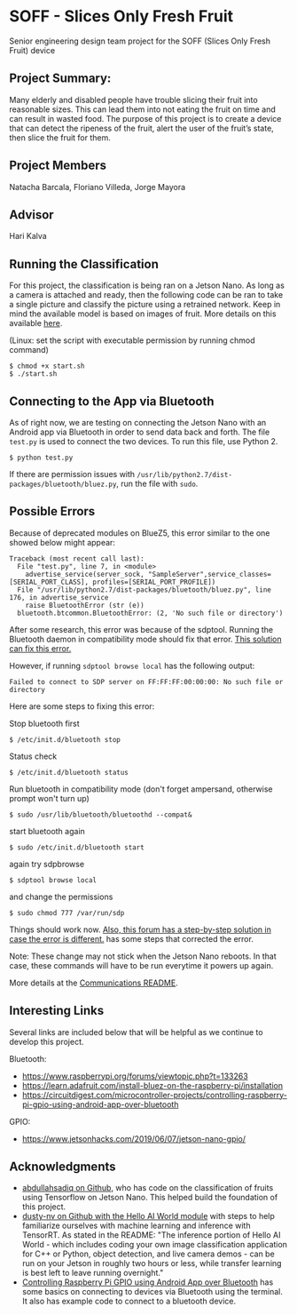 # SOFF - Slices Only Fresh Fruit
Senior engineering design team project for the SOFF (Slices Only Fresh Fruit) device

## Project Summary:
Many elderly and disabled people have trouble slicing their fruit into reasonable sizes. This can lead them into not eating the fruit on time and can result in wasted food. The purpose of this project is to create a device that can detect the ripeness of the fruit, alert the user of the fruit’s state, then slice the fruit for them.

## Project Members
Natacha Barcala,
Floriano Villeda,
Jorge Mayora

## Advisor 
Hari Kalva

## Running the Classification
For this project, the classification is being ran on a Jetson Nano. As long as a camera is attached and ready, then the following code can be ran to take a single picture and classify the picture using a retrained network. Keep in mind the available model is based on images of fruit. More details on this available [here](https://github.com/nabarcala/SOFF/blob/master/Fruit-Classification/README.md).

(Linux: set the script with executable permission by running chmod command)
```
$ chmod +x start.sh
$ ./start.sh
```
## Connecting to the App via Bluetooth
As of right now, we are testing on connecting the Jetson Nano with an Android app via Bluetooth in order to send data back and forth. The file ```test.py``` is used to connect the two devices. To run this file, use Python 2.
```
$ python test.py
```
If there are permission issues with ```/usr/lib/python2.7/dist-packages/bluetooth/bluez.py```, run the file with ```sudo```.

## Possible Errors
Because of deprecated modules on BlueZ5, this error similar to the one showed below might appear:
```
Traceback (most recent call last):
  File "test.py", line 7, in <module>
    advertise_service(server_sock, "SampleServer",service_classes=[SERIAL_PORT_CLASS], profiles=[SERIAL_PORT_PROFILE])
  File "/usr/lib/python2.7/dist-packages/bluetooth/bluez.py", line 176, in advertise_service 
    raise BluetoothError (str (e)) 
  bluetooth.btcommon.BluetoothError: (2, 'No such file or directory')
```
After some research, this error was because of the sdptool. Running the Bluetooth daemon in compatibility mode should fix that error. [This solution can fix this error.](https://raspberrypi.stackexchange.com/questions/41776/failed-to-connect-to-sdp-server-on-ffffff000000-no-such-file-or-directory/42262) 

However, if running ```sdptool browse local``` has the following output:
```
Failed to connect to SDP server on FF:FF:FF:00:00:00: No such file or directory
```
Here are some steps to fixing this error:

Stop bluetooth first
```
$ /etc/init.d/bluetooth stop
```
Status check
```
$ /etc/init.d/bluetooth status
```
Run bluetooth in compatibility mode (don't forget ampersand, otherwise prompt won't turn up)
```
$ sudo /usr/lib/bluetooth/bluetoothd --compat&
```
start bluetooth again
```
$ sudo /etc/init.d/bluetooth start
```
again try sdpbrowse
```
$ sdptool browse local
```
and change the permissions 
```
$ sudo chmod 777 /var/run/sdp
```

Things should work now. [Also, this forum has a step-by-step solution in case the error is different.](https://bbs.archlinux.org/viewtopic.php?id=204079) has some steps that corrected the error. 

Note: These change may not stick when the Jetson Nano reboots. In that case, these commands will have to be run everytime it powers up again.

More details at the [Communications README](Communication/README.md).

## Interesting Links
Several links are included below that will be helpful as we continue to develop this project.

Bluetooth:
* https://www.raspberrypi.org/forums/viewtopic.php?t=133263
* https://learn.adafruit.com/install-bluez-on-the-raspberry-pi/installation
* https://circuitdigest.com/microcontroller-projects/controlling-raspberry-pi-gpio-using-android-app-over-bluetooth

GPIO:
* https://www.jetsonhacks.com/2019/06/07/jetson-nano-gpio/

## Acknowledgments
* [abdullahsadiq on Github](https://github.com/abdullahsadiq/jetson-fruits-classification), who has code on the classification of fruits using Tensorflow on Jetson Nano. This helped build the foundation of this project.
* [dusty-nv on Github with the Hello AI World module](https://github.com/dusty-nv/jetson-inference) with steps to help familiarize ourselves with machine learning and inference with TensorRT. As stated in the README: "The inference portion of Hello AI World - which includes coding your own image classification application for C++ or Python, object detection, and live camera demos - can be run on your Jetson in roughly two hours or less, while transfer learning is best left to leave running overnight."
* [Controlling Raspberry Pi GPIO using Android App over Bluetooth](https://circuitdigest.com/microcontroller-projects/controlling-raspberry-pi-gpio-using-android-app-over-bluetooth) has some basics on connecting to devices via Bluetooth using the terminal. It also has example code to connect to a bluetooth device.
